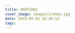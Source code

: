 ```yaml
---
title: SKRTCHES
cover_image: images/iroman.jpg
date: 2019-05-01 16:44:12
tags:
---
```


<p style=" max-text-align: center;">
<img alt="" src="https://s2.loli.net/2022/01/14/cgJbFBYeEz5ptZa.jpg"  /></p>

<p style=" max-text-align: center;">
<img alt="" src="https://s2.loli.net/2022/01/14/bT5gBz6vMftreRn.jpg"  /></p>

<p style=" max-text-align: center;">
<img alt="" src="https://s2.loli.net/2022/01/14/KUzdQBaCAHNT2Xq.jpg"  /></p>

<p style=" max-text-align: center;">
<img alt="" src="https://s2.loli.net/2022/01/14/SAtTBaFHlQdpNoD.jpg"  /></p>

<p style=" max-text-align: center;">
<img alt="" src="https://s2.loli.net/2022/01/14/XUwLdIehmtETY1s.jpg"  /></p>

<p style=" max-text-align: center;">
<img alt="" src="https://s2.loli.net/2022/01/14/1ml56qcnvxku9Pd.jpg"  /></p>

<p style=" max-text-align: center;">
<img alt="" src="https://s2.loli.net/2022/01/14/7yb1hxA4CSXWDfR.jpg"  /></p>



